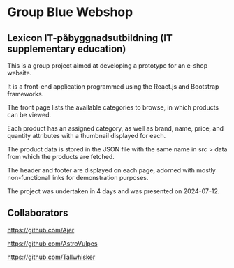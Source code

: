 # Group Blue Webshop
## Lexicon IT-påbyggnadsutbildning (IT supplementary education)

This is a group project aimed at developing a prototype for an e-shop website.

It is a front-end application programmed using the React.js and Bootstrap frameworks.

The front page lists the available categories to browse, in which products can be viewed.

Each product has an assigned category, as well as brand, name, price, and quantity attributes with a thumbnail displayed for each.

The product data is stored in the JSON file with the same name in src > data from which the products are fetched.

The header and footer are displayed on each page, adorned with mostly non-functional links for demonstration purposes.

The project was undertaken in 4 days and was presented on 2024-07-12.

## Collaborators

https://github.com/Ajer

https://github.com/AstroVulpes

https://github.com/Tallwhisker
